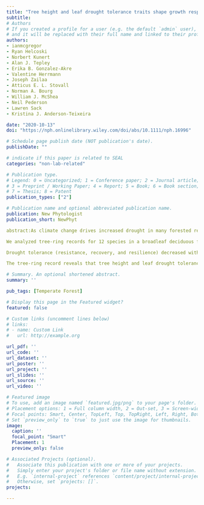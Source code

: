```yaml
---
title: "Tree height and leaf drought tolerance traits shape growth responses across droughts in a temperate broadleaf forest"
subtitle:
# Authors
# If you created a profile for a user (e.g. the default `admin` user), write the username (folder name) here
# and it will be replaced with their full name and linked to their profile.
authors:
- ianmcgregor
- Ryan Helcoski
- Norbert Kunert
- Alan J. Tepley
- Erika B. Gonzalez-Akre
- Valentine Herrmann
- Joseph Zailaa
- Atticus E. L. Stovall
- Norman A. Bourg
- William J. McShea
- Neil Pederson
- Lawren Sack
- Kristina J. Anderson-Teixeira

date: "2020-10-13"
doi: "https://nph.onlinelibrary.wiley.com/doi/abs/10.1111/nph.16996"

# Schedule page publish date (NOT publication's date).
publishDate: ""

# indicate if this paper is related to SEAL
categories: "non-lab-related"

# Publication type.
# Legend: 0 = Uncategorized; 1 = Conference paper; 2 = Journal article;
# 3 = Preprint / Working Paper; 4 = Report; 5 = Book; 6 = Book section;
# 7 = Thesis; 8 = Patent
publication_types: ["2"]

# Publication name and optional abbreviated publication name.
publication: New Phytologist
publication_short: NewPhyt

abstract:As climate change drives increased drought in many forested regions, mechanistic understanding of the factors conferring drought tolerance in trees is increasingly important. The dendrochronological record provides a window through which we can understand how tree size and traits shape growth responses to droughts.

We analyzed tree-ring records for 12 species in a broadleaf deciduous forest in Virginia (USA) to test hypotheses for how tree height, microenvironment characteristics, and species’ traits shaped drought responses across the three strongest regional droughts over a 60-yr period.

Drought tolerance (resistance, recovery, and resilience) decreased with tree height, which was strongly correlated with exposure to higher solar radiation and evaporative demand. The potentially greater rooting volume of larger trees did not confer a resistance advantage, but marginally increased recovery and resilience, in sites with low topographic wetness index. Drought tolerance was greater among species whose leaves lost turgor (wilted) at more negative water potentials and experienced less shrinkage upon desiccation.

The tree-ring record reveals that tree height and leaf drought tolerance traits influenced growth responses during and after significant droughts in the meteorological record. As climate change-induced droughts intensify, tall trees with drought-sensitive leaves will be most vulnerable to immediate and longer-term growth reductions.

# Summary. An optional shortened abstract.
summary: ''

pub_tags: [Temperate Forest]

# Display this page in the Featured widget?
featured: false

# Custom links (uncomment lines below)
# links:
# - name: Custom Link
#   url: http://example.org

url_pdf: ''
url_code: ''
url_dataset: ''
url_poster: ''
url_project: ''
url_slides: ''
url_source: ''
url_video: ''

# Featured image
# To use, add an image named `featured.jpg/png` to your page's folder.
# Placement options: 1 = Full column width, 2 = Out-set, 3 = Screen-width
# Focal points: Smart, Center, TopLeft, Top, TopRight, Left, Right, BottomLeft, Bottom, BottomRight.
# Set `preview_only` to `true` to just use the image for thumbnails.
image:
  caption: ''
  focal_point: "Smart"
  Placement: 1
  preview_only: false

# Associated Projects (optional).
#   Associate this publication with one or more of your projects.
#   Simply enter your project's folder or file name without extension.
#   E.g. `internal-project` references `content/project/internal-project/index.md`.
#   Otherwise, set `projects: []`.
projects:

---
```

